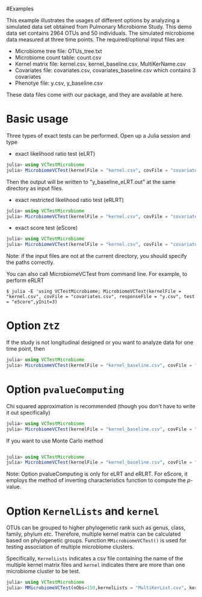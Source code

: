 #Examples

This example illustrates the usages of different options by analyzing a simulated data set obtained from Pulmonary Microbiome Study. This demo data set contains 2964 OTUs and 50 individuals. The simulated microbiome data measured at three time points. The required/optional input files are

* Microbiome tree file: OTUs_tree.txt
* Microbiome count table: count.csv
* Kernel matrix file: kernel.csv, kernel_baseline.csv, MultiKerName.csv
* Covariates file: covariates.csv, covariates_baseline.csv which contains 3 covariates 
* Phenotye file: y.csv, y_baseline.csv

These data files come with our package, and they are available at here.

# Basic usage

Three types of exact tests can be performed. Open up a Julia session and type

* exact likelihood ratio test (eLRT)
```julia
julia> using VCTestMicrobiome
julia> MicrobiomeVCTest(kernelFile = "kernel.csv", covFile = "covariates.csv", responseFile = "y.csv", test = "eLRT")
```
Then the output will be written to "y_baseline_eLRT.out" at the same directory as input files.

* exact restricted likelihood ratio test (eRLRT)
```julia
julia> using VCTestMicrobiome
julia> MicrobiomeVCTest(kernelFile = "kernel.csv", covFile = "covariates.csv", responseFile = "y.csv", test = "eRLRT",yInit=3)
```
* exact score test (eScore)
```julia
julia> using VCTestMicrobiome
julia> MicrobiomeVCTest(kernelFile = "kernel.csv", covFile = "covariates.csv", responseFile = "y.csv", test = "eScore",yInit=3)
```
Note: if the input files are not at the current directory, you should specify the paths correctly.

You can also call MicrobiomeVCTest from command line. For example, to perform eRLRT

```command
$ julia -E 'using VCTestMicrobiome; MicrobiomeVCTest(kernelFile = "kernel.csv", covFile = "covariates.csv", responseFile = "y.csv", test = "eScore",yInit=3)
```

# Option `ZtZ`
If the study is not longitudinal designed or you want to analyze data for one time point, then
```julia
julia> using VCTestMicrobiome
julia> MicrobiomeVCTest(kernelFile = "kernel_baseline.csv", covFile = "covariates_baseline.csv", responseFile = "y_baseline.csv", ZtZ = "none", test = "eRLRT",yInit=3)
```

# Option `pvalueComputing`
Chi squared approximation is recommended (though you don't have to write it out specifically)
```julia
julia> using VCTestMicrobiome
julia> MicrobiomeVCTest(kernelFile = "kernel_baseline.csv", covFile = "covariates_baseline.csv", responseFile = "y_baseline.csv", ZtZ = "none", test = "eRLRT", pvalueComputing = "chi2")
```
If you want to use Monte Carlo method
```julia

julia> using VCTestMicrobiome
julia> MicrobiomeVCTest(kernelFile = "kernel_baseline.csv", covFile = "covariates_baseline.csv", responseFile = "y_baseline.csv", ZtZ = "none", test = "eRLRT", pvalueComputing = "MonteCarlo")
```
Note: Option pvalueComputing is only for eLRT and eRLRT. For eScore, it employs the method of inverting characteristics function to compute the _p_-value.

# Option `KernelLists` and `kernel`
OTUs can be grouped to higher phylogenetic rank such as genus, class, family, phylum _etc_. Therefore, multiple kernel matrix can be calculated based on phylogenetic groups. Function `MMicrobiomeVCTest()` is used for testing association of multiple microbiome clusters.

Specifically, `KernelLists`  indicates a csv file containing the name of the multiple kernel matrix files and `kernel` indicates there are more than one microbiome cluster to be test.
```julia
julia> using VCTestMicrobiome
julia> MMicrobiomeVCTest(nObs=150,kernelLists = "MultiKerList.csv", kernel="multi", covFile = "covariates.csv", responseFile = "y.csv", ZtZ = "intercept", test = "eRLRT")
```
